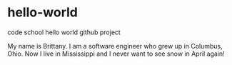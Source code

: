 # hello-world
code school hello world github project

My name is Brittany. I am a software engineer who grew up in Columbus, Ohio. Now I live in Mississippi and I never want to see snow in April again!
